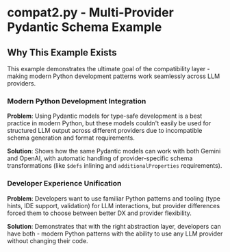# compat2.py - Multi-Provider Pydantic Schema Example

## Why This Example Exists

This example demonstrates the ultimate goal of the compatibility layer - making modern Python development patterns work seamlessly across LLM providers.

### Modern Python Development Integration
**Problem**: Using Pydantic models for type-safe development is a best practice in modern Python, but these models couldn't easily be used for structured LLM output across different providers due to incompatible schema generation and format requirements.

**Solution**: Shows how the same Pydantic models can work with both Gemini and OpenAI, with automatic handling of provider-specific schema transformations (like `$defs` inlining and `additionalProperties` requirements).

### Developer Experience Unification
**Problem**: Developers want to use familiar Python patterns and tooling (type hints, IDE support, validation) for LLM interactions, but provider differences forced them to choose between better DX and provider flexibility.

**Solution**: Demonstrates that with the right abstraction layer, developers can have both - modern Python patterns with the ability to use any LLM provider without changing their code.